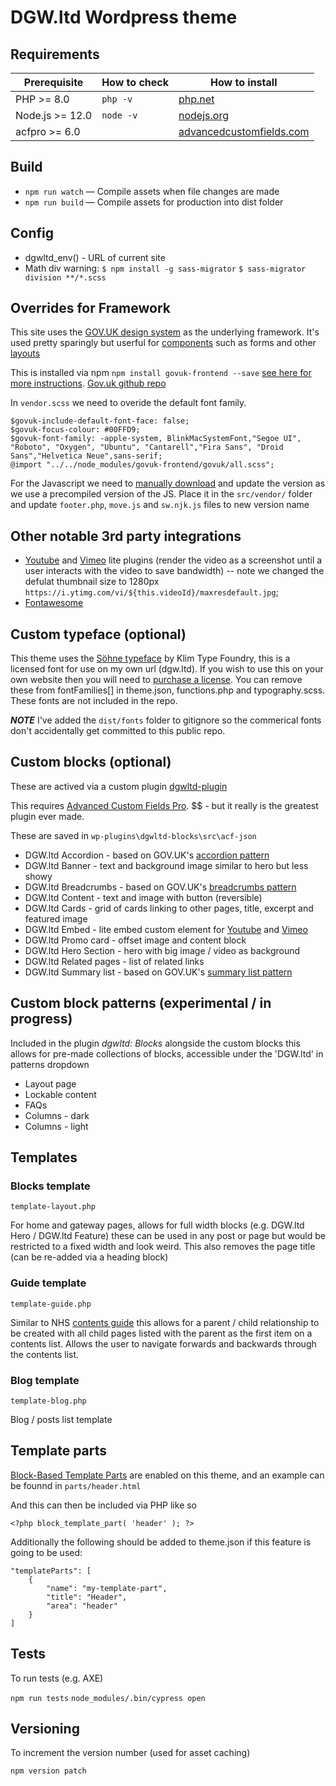 # DGW.ltd Wordpress theme

## Requirements

| Prerequisite    | How to check | How to install                                  |
| --------------- | ------------ | ----------------------------------------------- |
| PHP >= 8.0    | `php -v`     | [php.net](http://php.net/manual/en/install.php) |
| Node.js >= 12.0 | `node -v`    | [nodejs.org](http://nodejs.org/)                |
| acfpro >= 6.0 |              | [advancedcustomfields.com](https://www.advancedcustomfields.com/pro/)         |

## Build

- `npm run watch` — Compile assets when file changes are made
- `npm run build` — Compile assets for production into dist folder

## Config

- dgwltd_env() - URL of current site
- Math div warning: `$ npm install -g sass-migrator` `$ sass-migrator division **/*.scss`

## Overrides for Framework

This site uses the [GOV.UK design system](https://design-system.service.gov.uk) as the underlying framework. It's used pretty sparingly but userful for [components](https://design-system.service.gov.uk/components/) such as forms and other [layouts](https://design-system.service.gov.uk/styles/layout/)

This is installed via npm `npm install govuk-frontend --save` [see here for more instructions](https://frontend.design-system.service.gov.uk/installing-with-npm/#install-with-node-js-package-manager-npm). [Gov.uk github repo](https://github.com/alphagov/govuk-design-system)

In `vendor.scss` we need to overide the default font family. 

```
$govuk-include-default-font-face: false;
$govuk-focus-colour: #00FFD9;
$govuk-font-family: -apple-system, BlinkMacSystemFont,"Segoe UI", "Roboto", "Oxygen", "Ubuntu", "Cantarell","Fira Sans", "Droid Sans","Helvetica Neue",sans-serif;
@import "../../node_modules/govuk-frontend/govuk/all.scss";
```

For the Javascript we need to [manually download](https://frontend.design-system.service.gov.uk/install-using-precompiled-files/#install-using-precompiled-files) and update the version as we use a precompiled version of the JS. Place it in the `src/vendor/` folder and update `footer.php`, `move.js` and `sw.njk.js` files to new version name

## Other notable 3rd party integrations
- [Youtube](https://github.com/paulirish/lite-youtube-embed) and [Vimeo](https://github.com/slightlyoff/lite-vimeo) lite plugins (render the video as a screenshot until a user interacts with the video to save bandwidth) -- note we changed the defulat thumbnail size to 1280px `https://i.ytimg.com/vi/${this.videoId}/maxresdefault.jpg`;
- [Fontawesome](https://fontawesome.com)

## Custom typeface (optional)

This theme uses the [Söhne typeface](https://klim.co.nz/collections/soehne/) by Klim Type Foundry, this is a licensed font for use on my own url (dgw.ltd). If you wish to use this on your own website then you will need to [purchase a license](https://klim.co.nz/buy/soehne/). You can remove these from fontFamilies[] in theme.json, functions.php and typography.scss. These fonts are not included in the repo. 

***NOTE*** I've added the `dist/fonts` folder to gitignore so the commerical fonts don't accidentally get committed to this public repo.

## Custom blocks (optional)

These are actived via a custom plugin [dgwltd-plugin](https://github.com/dogwonder/dgwltd-plugin)

This requires [Advanced Custom Fields Pro](https://www.advancedcustomfields.com/pro/). $$ - but it really is the greatest plugin ever made. 

These are saved in `wp-plugins\dgwltd-blocks\src\acf-json`

- DGW.ltd Accordion - based on GOV.UK's [accordion pattern](https://design-system.service.gov.uk/components/accordion/)
- DGW.ltd Banner - text and background image similar to hero but less showy
- DGW.ltd Breadcrumbs - based on GOV.UK's [breadcrumbs pattern](https://design-system.service.gov.uk/components/breadcrumbs/) 
- DGW.ltd Content - text and image with button (reversible)
- DGW.ltd Cards - grid of cards linking to other pages, title, excerpt and featured image
- DGW.ltd Embed - lite embed custom element for [Youtube](https://github.com/paulirish/lite-youtube-embed) and [Vimeo](https://github.com/slightlyoff/lite-vimeo)
- DGW.ltd Promo card - offset image and content block
- DGW.ltd Hero Section - hero with big image / video as background
- DGW.ltd Related pages - list of related links
- DGW.ltd Summary list - based on GOV.UK's [summary list pattern](https://design-system.service.gov.uk/components/summary-list/) 

## Custom block patterns (experimental / in progress)

Included in the plugin *dgwltd: Blocks* alongside the custom blocks this allows for pre-made collections of blocks, accessible under the 'DGW.ltd' in patterns dropdown

- Layout page
- Lockable content
- FAQs
- Columns - dark
- Columns - light

## Templates

### Blocks template

`template-layout.php` 

For home and gateway pages, allows for full width blocks (e.g. DGW.ltd Hero / DGW.ltd Feature) these can be used in any post or page but would be restricted to a fixed width and look weird. This also removes the page title (can be re-added via a heading block)

### Guide template

`template-guide.php`

Similar to NHS [contents guide](https://www.nhs.uk/conditions/type-2-diabetes/) this allows for a parent / child relationship to be created with all child pages listed with the parent as the first item on a contents list. Allows the user to navigate forwards and backwards through the contents list. 

### Blog template

`template-blog.php`

Blog / posts list template

## Template parts

[Block-Based Template Parts](https://learn.wordpress.org/tutorial/using-block-template-parts-in-classic-themes/) are enabled on this theme, and an example can be founnd in `parts/header.html`

And this can then be included via PHP like so

`<?php block_template_part( 'header' ); ?>`

Additionally the following should be added to theme.json if this feature is going to be used:

```
"templateParts": [
    {
        "name": "my-template-part",
        "title": "Header",
        "area": "header"
    }
]
```

## Tests

To run tests (e.g. AXE)

`npm run tests`
`node_modules/.bin/cypress open`


## Versioning

To increment the version number (used for asset caching)

`npm version patch`